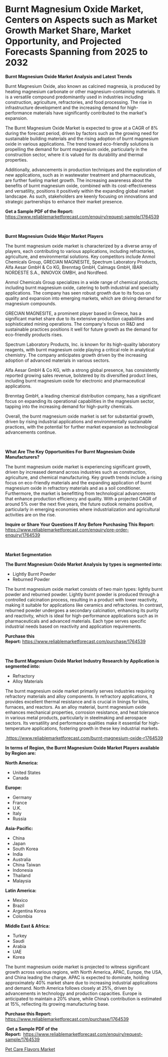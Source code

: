 <p><h1>Burnt Magnesium Oxide Market, Centers on Aspects such as Market Growth Market Share, Market Opportunity, and Projected Forecasts Spanning from 2025 to 2032</h1></p><p><strong>Burnt Magnesium Oxide Market Analysis and Latest Trends</strong></p>
<p><p>Burnt Magnesium Oxide, also known as calcined magnesia, is produced by heating magnesium carbonate or other magnesium-containing materials. It is a versatile compound predominantly used in industries including construction, agriculture, refractories, and food processing. The rise in infrastructure development and the increasing demand for high-performance materials have significantly contributed to the market's expansion.</p><p>The Burnt Magnesium Oxide Market is expected to grow at a CAGR of 8% during the forecast period, driven by factors such as the growing need for sustainable building materials and the rising adoption of burnt magnesium oxide in various applications. The trend toward eco-friendly solutions is propelling the demand for burnt magnesium oxide, particularly in the construction sector, where it is valued for its durability and thermal properties.</p><p>Additionally, advancements in production techniques and the exploration of new applications, such as in wastewater treatment and pharmaceuticals, are further fueling market growth. The increasing awareness about the benefits of burnt magnesium oxide, combined with its cost-effectiveness and versatility, positions it positively within the expanding global market landscape. As such, stakeholders are keenly focusing on innovations and strategic partnerships to enhance their market presence.</p></p>
<p><strong>Get a Sample PDF of the Report:&nbsp;</strong> <a href="https://www.reliablemarketforecast.com/enquiry/request-sample/1764539?utm_campaign=1832&utm_medium=2&utm_source=Github&utm_content=ia&utm_term=02022025&utm_id=burnt-magnesium-oxide">https://www.reliablemarketforecast.com/enquiry/request-sample/1764539</a></p>
<p>&nbsp;</p>
<p><strong>Burnt Magnesium Oxide Major Market Players</strong></p>
<p><p>The burnt magnesium oxide market is characterized by a diverse array of players, each contributing to various applications, including refractories, agriculture, and environmental solutions. Key competitors include Anmol Chemicals Group, GRECIAN MAGNESITE, Spectrum Laboratory Products, Alfa Aesar GmbH & Co KG, Brenntag GmbH, Calmags GmbH, IBAR NORDESTE S.A., INNOVOX GMBH, and Nordfeed.</p><p>Anmol Chemicals Group specializes in a wide range of chemical products, including burnt magnesium oxide, catering to both industrial and specialty applications. The company has seen robust growth due to its focus on quality and expansion into emerging markets, which are driving demand for magnesium compounds.</p><p>GRECIAN MAGNESITE, a prominent player based in Greece, has a significant market share due to its extensive production capabilities and sophisticated mining operations. The company's focus on R&D and sustainable practices positions it well for future growth as the demand for eco-friendly products rises.</p><p>Spectrum Laboratory Products, Inc. is known for its high-quality laboratory reagents, with burnt magnesium oxide playing a critical role in analytical chemistry. The company anticipates growth driven by the increasing adoption of advanced materials in various sectors.</p><p>Alfa Aesar GmbH & Co KG, with a strong global presence, has consistently reported growing sales revenue, bolstered by its diversified product lines, including burnt magnesium oxide for electronic and pharmaceutical applications.</p><p>Brenntag GmbH, a leading chemical distribution company, has a significant focus on expanding its operational capabilities in the magnesium sector, tapping into the increasing demand for high-purity chemicals.</p><p>Overall, the burnt magnesium oxide market is set for substantial growth, driven by rising industrial applications and environmentally sustainable practices, with the potential for further market expansion as technological advancements continue.</p></p>
<p>&nbsp;</p>
<p><strong>What Are The Key Opportunities For Burnt Magnesium Oxide Manufacturers?</strong></p>
<p><p>The burnt magnesium oxide market is experiencing significant growth, driven by increased demand across industries such as construction, agriculture, and chemical manufacturing. Key growth trends include a rising focus on eco-friendly materials and the expanding application of burnt magnesium oxide in refractory materials and as a soil conditioner. Furthermore, the market is benefitting from technological advancements that enhance production efficiency and quality. With a projected CAGR of around 5% over the next five years, the future outlook remains positive, particularly in emerging economies where industrialization and agricultural activities are on the rise.</p></p>
<p><strong>Inquire or Share Your Questions If Any Before Purchasing This Report:</strong> <a href="https://www.reliablemarketforecast.com/enquiry/pre-order-enquiry/1764539?utm_campaign=1832&utm_medium=2&utm_source=Github&utm_content=ia&utm_term=02022025&utm_id=burnt-magnesium-oxide">https://www.reliablemarketforecast.com/enquiry/pre-order-enquiry/1764539</a></p>
<p>&nbsp;</p>
<p><strong>Market Segmentation</strong></p>
<p><strong>The Burnt Magnesium Oxide Market Analysis by types is segmented into:</strong></p>
<p><ul><li>Lightly Burnt Powder</li><li>Reburned Powder</li></ul></p>
<p><p>The burnt magnesium oxide market consists of two main types: lightly burnt powder and reburned powder. Lightly burnt powder is produced through a controlled calcination process, resulting in a product with lower reactivity, making it suitable for applications like ceramics and refractories. In contrast, reburned powder undergoes a secondary calcination, enhancing its purity and reactivity, which is ideal for high-performance applications such as in pharmaceuticals and advanced materials. Each type serves specific industrial needs based on reactivity and application requirements.</p></p>
<p><strong>Purchase this Report:&nbsp;</strong><a href="https://www.reliablemarketforecast.com/purchase/1764539?utm_campaign=1832&utm_medium=2&utm_source=Github&utm_content=ia&utm_term=02022025&utm_id=burnt-magnesium-oxide">https://www.reliablemarketforecast.com/purchase/1764539</a></p>
<p>&nbsp;</p>
<p><strong>The Burnt Magnesium Oxide Market Industry Research by Application is segmented into:</strong></p>
<p><ul><li>Refractory</li><li>Alloy Materials</li></ul></p>
<p><p>The burnt magnesium oxide market primarily serves industries requiring refractory materials and alloy components. In refractory applications, it provides excellent thermal resistance and is crucial in linings for kilns, furnaces, and reactors. As an alloy material, burnt magnesium oxide enhances mechanical properties, corrosion resistance, and heat tolerance in various metal products, particularly in steelmaking and aerospace sectors. Its versatility and performance qualities make it essential for high-temperature applications, fostering growth in these key industrial markets.</p></p>
<p><a href="https://www.reliablemarketforecast.com/burnt-magnesium-oxide-r1764539?utm_campaign=1832&utm_medium=2&utm_source=Github&utm_content=ia&utm_term=02022025&utm_id=burnt-magnesium-oxide">&nbsp;https://www.reliablemarketforecast.com/burnt-magnesium-oxide-r1764539</a></p>
<p><strong>In terms of Region, the Burnt Magnesium Oxide Market Players available by Region are:</strong></p>
<p>
    <p> <strong> North America: </strong>
        <ul>
            <li>United States</li>
            <li>Canada</li>
        </ul>
        </p> 
    <p> <strong> Europe: </strong>
        <ul>
            <li>Germany</li>
            <li>France</li>
            <li>U.K.</li>
            <li>Italy</li>
            <li>Russia</li>
        </ul>
        </p> 
    <p> <strong> Asia-Pacific: </strong>
        <ul>
            <li>China</li>
            <li>Japan</li>
            <li>South Korea</li>
            <li>India</li>
            <li>Australia</li>
            <li>China Taiwan</li>
            <li>Indonesia</li>
            <li>Thailand</li>
            <li>Malaysia</li>
        </ul>
        </p> 
    <p> <strong> Latin America: </strong>
        <ul>
            <li>Mexico</li>
            <li>Brazil</li>
            <li>Argentina Korea</li>
            <li>Colombia</li>
        </ul>
        </p> 
    <p> <strong> Middle East & Africa: </strong>
        <ul>
            <li>Turkey</li>
            <li>Saudi</li>
            <li>Arabia</li>
            <li>UAE</li>
            <li>Korea</li>
        </ul>
    </p>
    </p>
<p><p>The burnt magnesium oxide market is projected to witness significant growth across various regions, with North America, APAC, Europe, the USA, and China leading the charge. APAC is expected to dominate, holding approximately 40% market share due to increasing industrial applications and demand. North America follows closely at 25%, driven by advancements in technology and production capacities. Europe is anticipated to maintain a 20% share, while China’s contribution is estimated at 15%, reflecting its growing manufacturing base.</p></p>
<p><strong>Purchase this Report: </strong><a href="https://www.reliablemarketforecast.com/purchase/1764539?utm_campaign=1832&utm_medium=2&utm_source=Github&utm_content=ia&utm_term=02022025&utm_id=burnt-magnesium-oxide">https://www.reliablemarketforecast.com/purchase/1764539</a></p>
<p>&nbsp;<strong>Get a Sample PDF of the Report:&nbsp;&nbsp;</strong><a href="https://www.reliablemarketforecast.com/enquiry/request-sample/1764539?utm_campaign=1832&utm_medium=2&utm_source=Github&utm_content=ia&utm_term=02022025&utm_id=burnt-magnesium-oxide">https://www.reliablemarketforecast.com/enquiry/request-sample/1764539</a></p>
<p><strong></strong></p>
<p><p><a href="https://github.com/AKSHATREPORTPRIME/Market-Research-Report-List-7/blob/main/pet-care-flavors-market.md?utm_campaign=1832&utm_medium=2&utm_source=Github&utm_content=ia&utm_term=02022025&utm_id=burnt-magnesium-oxide">Pet Care Flavors Market</a></p></p>